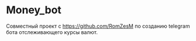 # Money_bot
Совместный проект с https://github.com/RomZesM по созданию telegram бота отслеживающего курсы валют.
